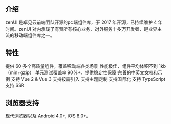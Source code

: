 ## 介绍
zenUI 是卓见云前端团队开源的pc端组件库，于 2017 年开源，已持续维护 4 年时间。zenUI 对内承载了有赞所有核心业务，对外服务十多万开发者，是业界主流的移动端组件库之一。

## 特性
提供 60 多个高质量组件，覆盖移动端各类场景
性能极佳，组件平均体积不到 1kb（min+gzip）
单元测试覆盖率 90%+，提供稳定性保障
完善的中英文文档和示例
支持 Vue 2 & Vue 3
支持按需引入
支持主题定制
支持国际化
支持 TypeScript
支持 SSR

## 浏览器支持
现代浏览器以及 Android 4.0+, iOS 8.0+。

